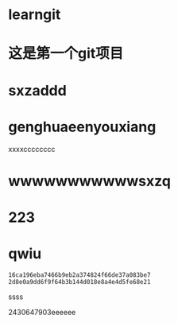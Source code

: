 # learngit

# 这是第一个git项目

# sxzaddd

# genghuaeenyouxiang

xxxxcccccccc



# wwwwwwwwwwwsxzq



# 223

# qwiu

```
16ca196eba7466b9eb2a374824f66de37a083be7
2d8e0a9dd6f9f64b3b144d018e8a4e4d5fe68e21
```
ssss

2430647903eeeeee